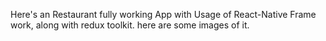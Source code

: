 Here's an Restaurant fully working App with Usage of React-Native Frame work, along with redux toolkit.
here are some images of it.
